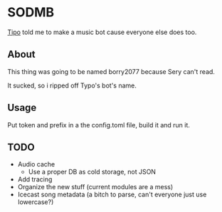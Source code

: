 # SODMB

[Tipo](https://github.com/thetipo01) told me to make a music bot cause everyone else does too.

## About
This thing was going to be named borry2077 because Sery can't read.

It sucked, so i ripped off Typo's bot's name.

## Usage
Put token and prefix in a the config.toml file, build it and run it.

## TODO
- Audio cache
    - Use a proper DB as cold storage, not JSON
- Add tracing
- Organize the new stuff (current modules are a mess)
- Icecast song metadata (a bitch to parse, can't everyone just use lowercase?)
